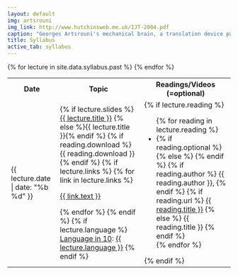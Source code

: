 ```yaml
---
layout: default
img: artsrouni
img_link: http://www.hutchinsweb.me.uk/IJT-2004.pdf
caption: "Georges Artsrouni's mechanical brain, a translation device patented in 1933 in France."
title: Syllabus
active_tab: syllabus
---
```


<table class="table table-striped"> 
  <tbody>
    <tr>
      <th>Date</th>
      <th>Topic</th>
      <th>Readings/Videos (<i class="fa fa-star"></i>=optional)</th>
    </tr>
    {% for lecture in site.data.syllabus.past %}
    <tr>
      <td>{{ lecture.date | date: "%b %d" }}</td>
      <td>
        {% if lecture.slides %}<a href="{{ lecture.slides }}">{{ lecture.title }}</a>
        {% else %}{{ lecture.title }}{% endif %}
        {% if reading.download %} <span class="glyphicon glyphicon-search"> {{ reading.download }} </span> {% endif %}
      {% if lecture.links %}
        {% for link in lecture.links %}
          <p><a href="{{ link.url }}">{{ link.text }}</a></p>
        {% endfor %}
      {% endif %}
        {% if lecture.language %}
        <br/><a href="lin10.html">Language in 10</a>: <a href="{{ lecture.language_slides }}">{{ lecture.language }}</a>
        {% endif %}
      </td>
      <td>
        {% if lecture.reading %}
          <ul class="fa-ul">
          {% for reading in lecture.reading %}
            <li>
            {% if reading.optional %}<i class="fa-li fa fa-star"> </i>
            {% else %}<i class="fa-li fa"> </i> {% endif %}
            {% if reading.author %} {{ reading.author }}, {% endif %}
            {% if reading.url %}
            <a href="{{ reading.url }}">{{ reading.title }}</a>
            {% else %}
            {{ reading.title }} 
            {% endif %}
            </li>
          {% endfor %}
          </ul>
        {% endif %}
      </td>
    </tr>
    {% endfor %}

  </tbody>
</table>

